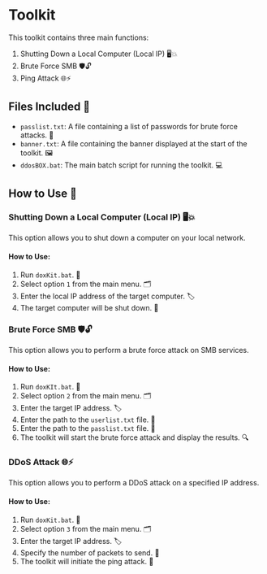 # Toolkit

This toolkit contains three main functions:
1. Shutting Down a Local Computer (Local IP) 🖥️💥
2. Brute Force SMB 🛡️🔓
3. Ping Attack 🌐⚡

## Files Included 📂

- `passlist.txt`: A file containing a list of passwords for brute force attacks. 🔑
- `banner.txt`: A file containing the banner displayed at the start of the toolkit. 🖼️
- `ddosBOX.bat`: The main batch script for running the toolkit. 💻

## How to Use 📖

### Shutting Down a Local Computer (Local IP) 🖥️💥
This option allows you to shut down a computer on your local network.

#### How to Use:
1. Run `doxKit.bat`. 🚀
2. Select option `1` from the main menu. 🗂️
3. Enter the local IP address of the target computer. 🏷️
4. The target computer will be shut down. 📴

### Brute Force SMB 🛡️🔓
This option allows you to perform a brute force attack on SMB services.

#### How to Use:
1. Run `doxKIt.bat`. 🚀
2. Select option `2` from the main menu. 🗂️
3. Enter the target IP address. 🏷️
4. Enter the path to the `userlist.txt` file. 📄
5. Enter the path to the `passlist.txt` file. 📄
6. The toolkit will start the brute force attack and display the results. 🔍

### DDoS Attack 🌐⚡
This option allows you to perform a DDoS attack on a specified IP address.

#### How to Use:
1. Run `doxKit.bat`. 🚀
2. Select option `3` from the main menu. 🗂️
3. Enter the target IP address. 🏷️
4. Specify the number of packets to send. 🔢
5. The toolkit will initiate the ping attack. 🌊
